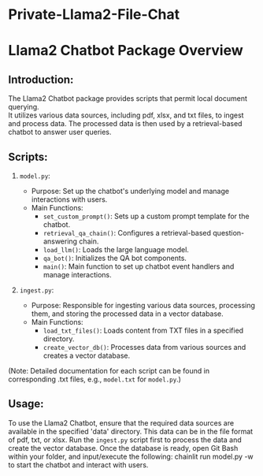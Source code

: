 # Private-Llama2-File-Chat

Llama2 Chatbot Package Overview
===============================

Introduction:
-------------
The Llama2 Chatbot package provides scripts that permit local document querying.  
It utilizes various data sources, including pdf, xlsx, and txt files, to ingest and process data. 
The processed data is then used by a retrieval-based chatbot to answer user queries.

Scripts:
--------
1. `model.py`:
    - Purpose: Set up the chatbot's underlying model and manage interactions with users.
    - Main Functions: 
        - `set_custom_prompt()`: Sets up a custom prompt template for the chatbot.
        - `retrieval_qa_chain()`: Configures a retrieval-based question-answering chain.
        - `load_llm()`: Loads the large language model.
        - `qa_bot()`: Initializes the QA bot components.
        - `main()`: Main function to set up chatbot event handlers and manage interactions.

2. `ingest.py`:
    - Purpose: Responsible for ingesting various data sources, processing them, and storing the processed data in a vector database.
    - Main Functions:
        - `load_txt_files()`: Loads content from TXT files in a specified directory.
        - `create_vector_db()`: Processes data from various sources and creates a vector database.

(Note: Detailed documentation for each script can be found in corresponding .txt files, e.g., `model.txt` for `model.py`.)

Usage:
------
To use the Llama2 Chatbot, ensure that the required data sources are available in the specified 'data' directory. 
This data can be in the file format of pdf, txt, or xlsx.
Run the `ingest.py` script first to process the data and create the vector database. 
Once the database is ready, open Git Bash within your folder, and input/execute the following: chainlit run model.py -w to start the chatbot and interact with users.
